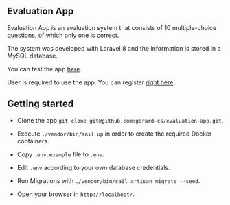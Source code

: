 ## Evaluation App

Evaluation App is an evaluation system that consists of 10 multiple-choice questions, of which only one is correct.

The system was developed with Laravel 8 and the information is stored in a MySQL database. 

You can test the app [here](https://phplaravel-676291-2222514.cloudwaysapps.com/). 

User is required to use the app. You can register [right here](https://phplaravel-676291-2222514.cloudwaysapps.com/register).



## Getting started

- Clone the app `git clone git@github.com:gerard-cs/evaluation-app.git`.

- Execute `./vendor/bin/sail up` in order to create the required Docker containers.

- Copy `.env.example` file to `.env`.

- Edit `.env` according to your own database credentials.

- Run Migrations with `./vendor/bin/sail artisan migrate --seed`.

- Open your browser in `http://localhost/`.

